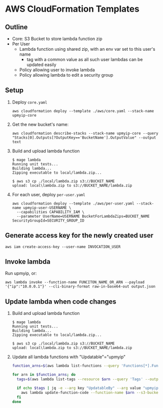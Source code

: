 # AWS CloudFormation Templates

## Outline

- Core: S3 Bucket to store lambda function zip
- Per User
  - Lambda function using shared zip, with an env var set to this user's name
    - tag with a common value as all such user lambdas can be updated easily
  - Policy allowing user to invoke lambda
  - Policy allowing lambda to edit a security group

## Setup

1. Deploy `core.yaml`
   ```text
   aws cloudformation deploy --template ./aws/core.yaml --stack-name upmyip-core
   ```
2. Get the new bucket's name:
   ```text
   aws cloudformation describe-stacks --stack-name upmyip-core --query "Stacks[0].Outputs[?OutputKey=='BucketName'].OutputValue" --output text
   ```
3. Build and upload lambda function
   ```text
   $ mage lambda
   Running unit tests...
   Building lambda...
   Zipping executable to local/lambda.zip...

   $ aws s3 cp ./local/lambda.zip s3://BUCKET_NAME
   upload: local\lambda.zip to s3://BUCKET_NAME/lambda.zip
   ```
4. For each user, deploy `per-user.yaml`
   ```text
   aws cloudformation deploy --template ./aws/per-user.yaml --stack-name upmyip-user-USERNAME \
     --capabilities CAPABILITY_IAM \
     --parameter UserName=USERNAME BucketForLambdaZips=BUCKET_NAME SecurityGroupId=SECURITY_GROUP_ID
   ```

## Generate access key for the newly created user

```text
aws iam create-access-key --user-name INVOCATION_USER
```

## Invoke lambda

Run upmyip, or:

```text
aws lambda invoke --function-name FUNCITON_NAME_OR_ARN --payload '{"ip":"10.0.0.1"}' --cli-binary-format raw-in-base64-out output.json
```

## Update lambda when code changes

1. Build and upload lambda function
   ```text
   $ mage lambda
   Running unit tests...
   Building lambda...
   Zipping executable to local/lambda.zip...

   $ aws s3 cp ./local/lambda.zip s3://BUCKET_NAME
   upload: local\lambda.zip to s3://BUCKET_NAME/lambda.zip
   ```
2. Update all lambda functions with "Updatable"="upmyip"
   ```bash
   function_arns=$(aws lambda list-functions --query 'Functions[*].FunctionArn' --output text)

   for arn in $function_arns; do
     tags=$(aws lambda list-tags --resource $arn --query 'Tags' --output json)

     if echo $tags | jq -e --arg key "UpdatableBy" --arg value "upmyip" '.[$key] == $value' > /dev/null; then
       aws lambda update-function-code --function-name $arn --s3-bucket $S3BUCKETNAME --s3-key lambda.zip
     fi
   done
   ```

